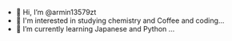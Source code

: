 - 👋 Hi, I’m @armin13579zt
- 👀 I'm interested in studying chemistry and Coffee and coding...
- 🌱 I’m currently learning Japanese and Python  ...

<!---
armin13579zt/armin13579zt is a ✨ special ✨ repository because its `README.md` (this file) appears on your GitHub profile.
You can click the Preview link to take a look at your changes.
--->
